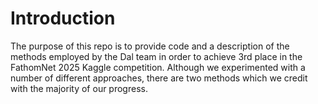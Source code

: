 # Introduction
The purpose of this repo is to provide code and a description of the methods employed by the Dal team in order to achieve 3rd place in the FathomNet 2025 Kaggle competition. Although we experimented with a number of different approaches, there are two methods which we credit with the majority of our progress.

